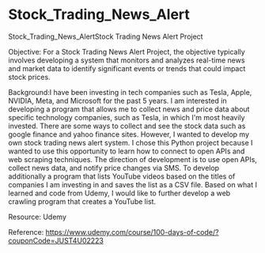 # Stock_Trading_News_Alert
Stock_Trading_News_AlertStock Trading News Alert Project

Objective: For a Stock Trading News Alert Project, the objective typically involves developing a system that monitors and analyzes real-time news and market data to identify significant events or trends that could impact stock prices. 

Background:I have been investing in tech companies such as Tesla, Apple, NVIDIA, Meta, and Microsoft for the past 5 years. I am interested in developing a program that allows me to collect news and price data about specific technology companies, such as Tesla, in which I'm most heavily invested. There are some ways to collect and see the stock data such as google finance and yahoo finance sites. However, I wanted to develop my own stock trading news alert system. I chose this Python project because I wanted to use this opportunity to learn how to connect to open APIs and web scraping techniques. The direction of development is to use open APIs, collect news data, and notify price changes via SMS. To develop additionally a program that lists YouTube videos based on the titles of companies I am investing in and saves the list as a CSV file. Based on what I learned and code from Udemy, I would like to further develop a web crawling program that creates a YouTube list.

Resource: Udemy

Reference: https://www.udemy.com/course/100-days-of-code/?couponCode=JUST4U02223
